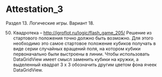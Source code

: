 # Attestation_3
Раздел 13. Логические игры. Вариант 18.

50.	Квадротека – http://igroflot.ru/logic/flash_game_205/
Решение из стартового положения точно должно быть возможно. 
Для этого необходимо это самое стартовое положение кубиков получать в виде серии случайных вращений поля, 
на котором кубики первоначально были выстроены в линии.
Чтобы использовать DataGridView имеет смысл заменить кубики на кружки, 
а выделенный квадрат 3 x 3 обозначить другим цветом фона ячеек DataGridView.
